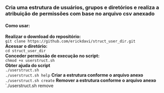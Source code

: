 ### Cria uma estrutura de usuários, grupos e diretórios e realiza a atribuição de permissões com base no arquivo csv anexado

#### Como usar:
**Realizar o download do repositório:**<br>
`git clone https://github.com/erickdavi/struct_user_dir.git`<br>
**Acessar o diretório:** <br>
`cd struct_user_dir`<br>
**Conceder permissão de execução no script:**<br>
`chmod +x userstruct.sh`<br>
**Obter ajuda do script** <br>
`./userstruct.sh`<br>
`./userstruct.sh help`
**Criar a estrutura conforme o arquivo anexo**
`./userstruct.sh create`
**Remover a estrutura conforme o arquivo anexo**
`./userstruct.sh remove

